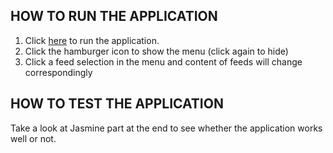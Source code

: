 HOW TO RUN THE APPLICATION
--------------------------
1. Click [here](https://qiwenqin.github.io/udacity-feedreader/) to run the application.
2. Click the hamburger icon to show the menu (click again to hide)
3. Click a feed selection in the menu and content of feeds will change correspondingly


HOW TO TEST THE APPLICATION
---------------------------
Take a look at Jasmine part at the end to see whether the application works well or not.
